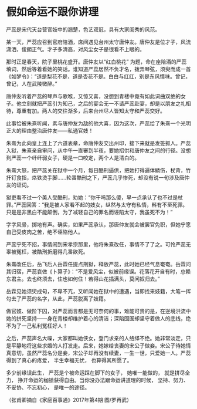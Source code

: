# 假如命运不跟你讲理

严蕊是宋代天台营官妓中的翘楚，色艺双冠，具有大家闺秀的风范。 

某一天，严蕊应召到官府陪酒，席间遇见台州太守唐仲友。唐仲友是位才子，风流潇洒，俊朗正气。才子多清高，对风尘女子是很看不上眼的。 

那时正是春天，院子里桃花盛开。唐仲友以“红白桃花” 为题，命在座陪酒的严蕊填词，然后等着看她的笑话。谁知道严蕊居然不负才名，拨弄琴弦，须臾而成一首《如梦令》：“道是梨花不是，道是杏花不是。白白与红红，别是东风情味。曾记，曾记，人在武陵微醉。” 

唐仲友听着严蕊的琴声与歌喉，又惊又喜，没想到青楼中竟有如此词曲双绝的女子。他立刻就把严蕊引为知己，之后的宴会无一不请严蕊赴宴，却是以朋友之礼相待，尊重有加。两人的交往渐多，后来台州尽人皆知太守和严蕊交好。 

此事恰被朱熹听闻，素与唐仲友为敌的他大喜，因为这次，严蕊给了朱熹一个光明正大的理由整治唐仲友——私通官妓！ 

朱熹为此向皇上连上了六道表章，命唐仲友交出州印，接下来就是发签抓人。严蕊入狱，朱熹亲自审问，从中午一直審到半夜，要她招供和唐仲友之间的行径。没想到严蕊一个纤纤弱女子，硬是一口咬定，两个人是清白的。 

朱熹大怒，把严蕊关在狱中一个月，每日酷刑逼供，把她打得遍体鳞伤，杖背，竹扦钉食指，烙铁烫手脚……轮番酷刑之下，严蕊几乎惨死，却没有说一句涉及唐仲友的证词。 

狱吏看不过一个美人受酷刑，劝她：“你干吗那么傻，早一点承认了也不过是杖罪。”严蕊回答：“我是被人家看不起的妓女，纵然与太守有私情，料有不至死罪。只是是非黑白不能颠倒，为了减轻自己的罪名而诬陷太守，我虽死不为！” 

字字风骨，掷地有声。确实，如果严蕊承认，那唐仲友就会被罢官免职，但她宁愿自己受皮肉之苦，绝不诬陷他人。 

严蕊宁死不招，事情闹到宋孝宗那里，他将朱熹改任，事情不了了之。可怜严蕊无辜被冤枉，被酷刑折磨得几番欲死。 

朱熹改任后，岳飞后人岳霖任提点刑狱，释放严蕊，此时她已经气息奄奄。岳霖问其归宿，严蕊哀做《卜算子》：“不是爱风尘，似被前缘误。花落花开自有时，总赖东君主。去也终须去，住也如何住！若得山花插满头，莫问奴归去。” 

岳霖见她须臾成句，不卑不亢，又听闻她在狱中的遭遇，当即找来妓籍，大笔一挥勾去了严蕊的名字，从此，严蕊脱离了妓籍。 

做官妓、做阶下囚，对严蕊而言都是无可奈何的事，难能可贵的是，在逆境洪流中她的拼死坚持——身在青楼却维护着心的清洁；深陷囹圄却坚守着做人的底线，绝不为了一己私利冤枉好人！ 

之后，严蕊声名大噪，大家都叫她侠女，登门求亲的人络绎不绝。她非常淡定，只是平静地将这些求婚的人打发走。后来，她嫁给丧妻的宋公子做妾。宋公子待她情真意切，虽然严蕊名分是妾，宋公子却再没有续妻，一生一世，只爱她一人。严蕊得到了真心的疼爱， 半生幸福无忧， 也算得其所愿了。 

多少前缘误此生， 严蕊是个被命运踩在脚下的女子， 她唯一能做的， 就是拼尽全力， 挣开命运的枷锁获得自由。当你没办法跟命运讲道理的时候， 坚持、努力、不妥协、不忘初心， 是唯一的途径。 

（张甫卿摘自《家庭百事通》2017年第4期 图/罗再武）